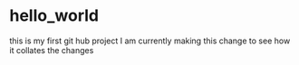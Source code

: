 # hello_world
this is my first git hub project
I am currently making this change to see how it collates the changes
